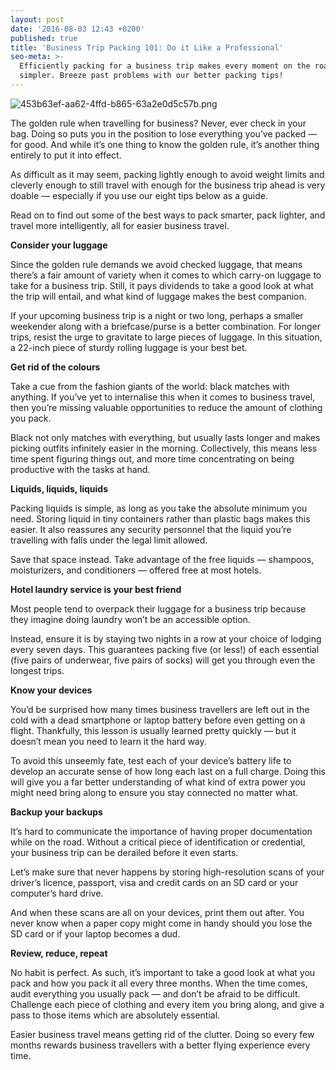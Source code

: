 ```yaml
---
layout: post
date: '2016-08-03 12:43 +0200'
published: true
title: 'Business Trip Packing 101: Do it Like a Professional'
seo-meta: >-
  Efficiently packing for a business trip makes every moment on the road
  simpler. Breeze past problems with our better packing tips!
---
```

![453b63ef-aa62-4ffd-b865-63a2e0d5c57b.png]({{site.baseurl}}/blog-media/453b63ef-aa62-4ffd-b865-63a2e0d5c57b.png)


The golden rule when travelling for business? Never, ever check in your bag. Doing so puts you in the position to lose everything you’ve packed — for good. And while it’s one thing to know the golden rule, it’s another thing entirely to put it into effect.

As difficult as it may seem, packing lightly enough to avoid weight limits and cleverly enough to still travel with enough for the business trip ahead is very doable — especially if you use our eight tips below as a guide.

Read on to find out some of the best ways to pack smarter, pack lighter, and travel more intelligently, all for easier business travel.

**Consider your luggage**

Since the golden rule demands we avoid checked luggage, that means there’s a fair amount of variety when it comes to which carry-on luggage to take for a business trip. Still, it pays dividends to take a good look at what the trip will entail, and what kind of luggage makes the best companion.

If your upcoming business trip is a night or two long, perhaps a smaller weekender along with a briefcase/purse is a better combination. For longer trips, resist the urge to gravitate to large pieces of luggage. In this situation, a 22-inch piece of sturdy rolling luggage is your best bet.

**Get rid of the colours**

Take a cue from the fashion giants of the world: black matches with anything. If you’ve yet to internalise this when it comes to business travel, then you’re missing valuable opportunities to reduce the amount of clothing you pack.

Black not only matches with everything, but usually lasts longer and makes picking outfits infinitely easier in the morning. Collectively, this means less time spent figuring things out, and more time concentrating on being productive with the tasks at hand.

**Liquids, liquids, liquids**

Packing liquids is simple, as long as you take the absolute minimum you need. Storing liquid in tiny containers rather than plastic bags makes this easier. It also reassures any security personnel that the liquid you’re travelling with falls under the legal limit allowed.

Save that space instead. Take advantage of the free liquids — shampoos, moisturizers, and conditioners — offered free at most hotels.

**Hotel laundry service is your best friend**

Most people tend to overpack their luggage for a business trip because they imagine doing laundry won’t be an accessible option.

Instead, ensure it is by staying two nights in a row at your choice of lodging every seven days. This guarantees packing five (or less!) of each essential (five pairs of underwear, five pairs of socks) will get you through even the longest trips.

**Know your devices**

You’d be surprised how many times business travellers are left out in the cold with a dead smartphone or laptop battery before even getting on a flight. Thankfully, this lesson is usually learned pretty quickly — but it doesn’t mean you need to learn it the hard way.

To avoid this unseemly fate, test each of your device’s battery life to develop an accurate sense of how long each last on a full charge. Doing this will give you a far better understanding of what kind of extra power you might need bring along to ensure you stay connected no matter what.

**Backup your backups**

It’s hard to communicate the importance of having proper documentation while on the road. Without a critical piece of identification or credential, your business trip can be derailed before it even starts.

Let’s make sure that never happens by storing high-resolution scans of your driver’s licence, passport, visa and credit cards on an SD card or your computer’s hard drive.

And when these scans are all on your devices, print them out after. You never know when a paper copy might come in handy should you lose the SD card or if your laptop becomes a dud.

**Review, reduce, repeat**

No habit is perfect. As such, it’s important to take a good look at what you pack and how you pack it all every three months. When the time comes, audit everything you usually pack — and don’t be afraid to be difficult. Challenge each piece of clothing and every item you bring along, and give a pass to those items which are absolutely essential.

Easier business travel means getting rid of the clutter. Doing so every few months rewards business travellers with a better flying experience every time.
